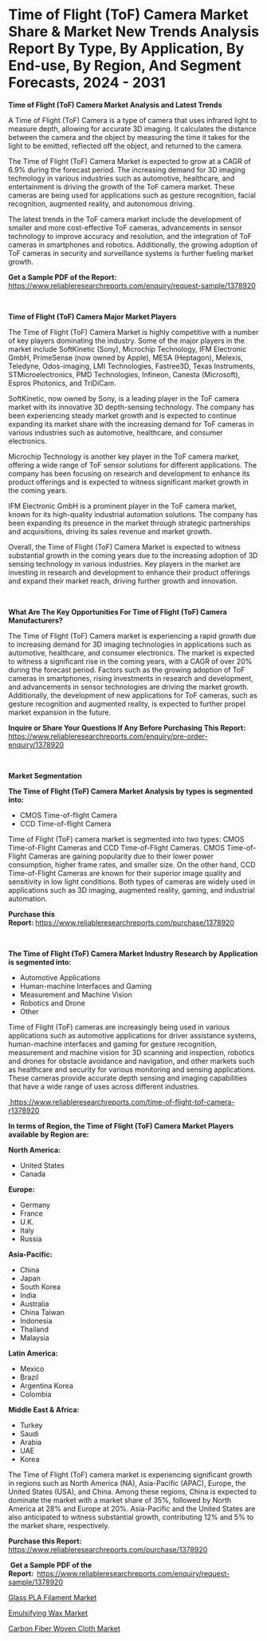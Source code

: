<p><h1>Time of Flight (ToF) Camera Market Share & Market New Trends Analysis Report By Type, By Application, By End-use, By Region, And Segment Forecasts, 2024 - 2031</h1></p><p><strong>Time of Flight (ToF) Camera Market Analysis and Latest Trends</strong></p>
<p><p>A Time of Flight (ToF) Camera is a type of camera that uses infrared light to measure depth, allowing for accurate 3D imaging. It calculates the distance between the camera and the object by measuring the time it takes for the light to be emitted, reflected off the object, and returned to the camera.</p><p>The Time of Flight (ToF) Camera Market is expected to grow at a CAGR of 6.9% during the forecast period. The increasing demand for 3D imaging technology in various industries such as automotive, healthcare, and entertainment is driving the growth of the ToF camera market. These cameras are being used for applications such as gesture recognition, facial recognition, augmented reality, and autonomous driving.</p><p>The latest trends in the ToF camera market include the development of smaller and more cost-effective ToF cameras, advancements in sensor technology to improve accuracy and resolution, and the integration of ToF cameras in smartphones and robotics. Additionally, the growing adoption of ToF cameras in security and surveillance systems is further fueling market growth.</p></p>
<p><strong>Get a Sample PDF of the Report:&nbsp;</strong> <a href="https://www.reliableresearchreports.com/enquiry/request-sample/1378920">https://www.reliableresearchreports.com/enquiry/request-sample/1378920</a></p>
<p>&nbsp;</p>
<p><strong>Time of Flight (ToF) Camera Major Market Players</strong></p>
<p><p>The Time of Flight (ToF) Camera Market is highly competitive with a number of key players dominating the industry. Some of the major players in the market include SoftKinetic (Sony), Microchip Technology, IFM Electronic GmbH, PrimeSense (now owned by Apple), MESA (Heptagon), Melexis, Teledyne, Odos-imaging, LMI Technologies, Fastree3D, Texas Instruments, STMicroelectronics, PMD Technologies, Infineon, Canesta (Microsoft), Espros Photonics, and TriDiCam.</p><p>SoftKinetic, now owned by Sony, is a leading player in the ToF camera market with its innovative 3D depth-sensing technology. The company has been experiencing steady market growth and is expected to continue expanding its market share with the increasing demand for ToF cameras in various industries such as automotive, healthcare, and consumer electronics.</p><p>Microchip Technology is another key player in the ToF camera market, offering a wide range of ToF sensor solutions for different applications. The company has been focusing on research and development to enhance its product offerings and is expected to witness significant market growth in the coming years.</p><p>IFM Electronic GmbH is a prominent player in the ToF camera market, known for its high-quality industrial automation solutions. The company has been expanding its presence in the market through strategic partnerships and acquisitions, driving its sales revenue and market growth.</p><p>Overall, the Time of Flight (ToF) Camera Market is expected to witness substantial growth in the coming years due to the increasing adoption of 3D sensing technology in various industries. Key players in the market are investing in research and development to enhance their product offerings and expand their market reach, driving further growth and innovation.</p></p>
<p>&nbsp;</p>
<p><strong>What Are The Key Opportunities For Time of Flight (ToF) Camera Manufacturers?</strong></p>
<p><p>The Time of Flight (ToF) Camera market is experiencing a rapid growth due to increasing demand for 3D imaging technologies in applications such as automotive, healthcare, and consumer electronics. The market is expected to witness a significant rise in the coming years, with a CAGR of over 20% during the forecast period. Factors such as the growing adoption of ToF cameras in smartphones, rising investments in research and development, and advancements in sensor technologies are driving the market growth. Additionally, the development of new applications for ToF cameras, such as gesture recognition and augmented reality, is expected to further propel market expansion in the future.</p></p>
<p><strong>Inquire or Share Your Questions If Any Before Purchasing This Report:</strong> <a href="https://www.reliableresearchreports.com/enquiry/pre-order-enquiry/1378920">https://www.reliableresearchreports.com/enquiry/pre-order-enquiry/1378920</a></p>
<p>&nbsp;</p>
<p><strong>Market Segmentation</strong></p>
<p><strong>The Time of Flight (ToF) Camera Market Analysis by types is segmented into:</strong></p>
<p><ul><li>CMOS Time-of-flight Camera</li><li>CCD Time-of-flight Camera</li></ul></p>
<p><p>Time of Flight (ToF) camera market is segmented into two types: CMOS Time-of-Flight Cameras and CCD Time-of-Flight Cameras. CMOS Time-of-Flight Cameras are gaining popularity due to their lower power consumption, higher frame rates, and smaller size. On the other hand, CCD Time-of-Flight Cameras are known for their superior image quality and sensitivity in low light conditions. Both types of cameras are widely used in applications such as 3D imaging, augmented reality, gaming, and industrial automation.</p></p>
<p><strong>Purchase this Report:&nbsp;</strong><a href="https://www.reliableresearchreports.com/purchase/1378920">https://www.reliableresearchreports.com/purchase/1378920</a></p>
<p>&nbsp;</p>
<p><strong>The Time of Flight (ToF) Camera Market Industry Research by Application is segmented into:</strong></p>
<p><ul><li>Automotive Applications</li><li>Human-machine Interfaces and Gaming</li><li>Measurement and Machine Vision</li><li>Robotics and Drone</li><li>Other</li></ul></p>
<p><p>Time of Flight (ToF) cameras are increasingly being used in various applications such as automotive applications for driver assistance systems, human-machine interfaces and gaming for gesture recognition, measurement and machine vision for 3D scanning and inspection, robotics and drones for obstacle avoidance and navigation, and other markets such as healthcare and security for various monitoring and sensing applications. These cameras provide accurate depth sensing and imaging capabilities that have a wide range of uses across different industries.</p></p>
<p><a href="https://www.reliableresearchreports.com/time-of-flight-tof-camera-r1378920">&nbsp;https://www.reliableresearchreports.com/time-of-flight-tof-camera-r1378920</a></p>
<p><strong>In terms of Region, the Time of Flight (ToF) Camera Market Players available by Region are:</strong></p>
<p>
    <p> <strong> North America: </strong>
        <ul>
            <li>United States</li>
            <li>Canada</li>
        </ul>
        </p> 
    <p> <strong> Europe: </strong>
        <ul>
            <li>Germany</li>
            <li>France</li>
            <li>U.K.</li>
            <li>Italy</li>
            <li>Russia</li>
        </ul>
        </p> 
    <p> <strong> Asia-Pacific: </strong>
        <ul>
            <li>China</li>
            <li>Japan</li>
            <li>South Korea</li>
            <li>India</li>
            <li>Australia</li>
            <li>China Taiwan</li>
            <li>Indonesia</li>
            <li>Thailand</li>
            <li>Malaysia</li>
        </ul>
        </p> 
    <p> <strong> Latin America: </strong>
        <ul>
            <li>Mexico</li>
            <li>Brazil</li>
            <li>Argentina Korea</li>
            <li>Colombia</li>
        </ul>
        </p> 
    <p> <strong> Middle East & Africa: </strong>
        <ul>
            <li>Turkey</li>
            <li>Saudi</li>
            <li>Arabia</li>
            <li>UAE</li>
            <li>Korea</li>
        </ul>
    </p>
    </p>
<p><p>The Time of Flight (ToF) camera market is experiencing significant growth in regions such as North America (NA), Asia-Pacific (APAC), Europe, the United States (USA), and China. Among these regions, China is expected to dominate the market with a market share of 35%, followed by North America at 28% and Europe at 20%. Asia-Pacific and the United States are also anticipated to witness substantial growth, contributing 12% and 5% to the market share, respectively.</p></p>
<p><strong>Purchase this Report: </strong><a href="https://www.reliableresearchreports.com/purchase/1378920">https://www.reliableresearchreports.com/purchase/1378920</a></p>
<p>&nbsp;<strong>Get a Sample PDF of the Report:&nbsp;&nbsp;</strong><a href="https://www.reliableresearchreports.com/enquiry/request-sample/1378920">https://www.reliableresearchreports.com/enquiry/request-sample/1378920</a></p>
<p><strong></strong></p>
<p><p><a href="https://www.linkedin.com/pulse/glass-pla-filament-market-size-share-global-analysis-report-1jqwe?trackingId=QLd724O1S1YaxWVEENpCPg%3D%3D">Glass PLA Filament Market</a></p><p><a href="https://www.linkedin.com/pulse/emulsifying-wax-market-research-report-provides-thorough-industry-db15e?trackingId=NJz04szvrrUPPL4aRlK1oA%3D%3D">Emulsifying Wax Market</a></p><p><a href="https://www.linkedin.com/pulse/carbon-fiber-woven-cloth-market-size-growth-segmentation-regional-bs9he?trackingId=hZlKfy%2B0irn6m4B5m7HEbQ%3D%3D">Carbon Fiber Woven Cloth Market</a></p></p>